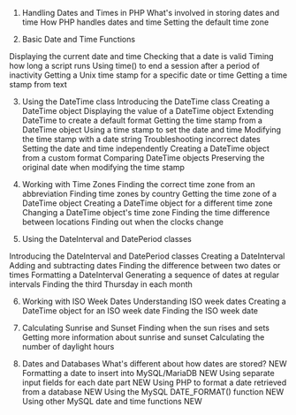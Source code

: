
1. Handling Dates and Times in PHP
What's involved in storing dates and time
How PHP handles dates and time
Setting the default time zone

2. Basic Date and Time Functions

Displaying the current date and time
Checking that a date is valid
Timing how long a script runs
Using time() to end a session after a period of inactivity
Getting a Unix time stamp for a specific date or time
Getting a time stamp from text

3. Using the DateTime class
Introducing the DateTime class
Creating a DateTime object
Displaying the value of a DateTime object
Extending DateTime to create a default format
Getting the time stamp from a DateTime object
Using a time stamp to set the date and time
Modifying the time stamp with a date string
Troubleshooting incorrect dates
Setting the date and time independently
Creating a DateTime object from a custom format
Comparing DateTime objects
Preserving the original date when modifying the time stamp

4. Working with Time Zones
Finding the correct time zone from an abbreviation
Finding time zones by country
Getting the time zone of a DateTime object
Creating a DateTime object for a different time zone
Changing a DateTime object's time zone
Finding the time difference between locations
Finding out when the clocks change

5. Using the DateInterval and DatePeriod classes

Introducing the DateInterval and DatePeriod classes
Creating a DateInterval
Adding and subtracting dates
Finding the difference between two dates or times
Formatting a DateInterval
Generating a sequence of dates at regular intervals
Finding the third Thursday in each month

6. Working with ISO Week Dates
Understanding ISO week dates
Creating a DateTime object for an ISO week date
Finding the ISO week date

7. Calculating Sunrise and Sunset
Finding when the sun rises and sets
Getting more information about sunrise and sunset
Calculating the number of daylight hours

8. Dates and Databases
What's different about how dates are stored? NEW
Formatting a date to insert into MySQL/MariaDB NEW
Using separate input fields for each date part NEW
Using PHP to format a date retrieved from a database NEW
Using the MySQL DATE_FORMAT() function NEW
Using other MySQL date and time functions NEW